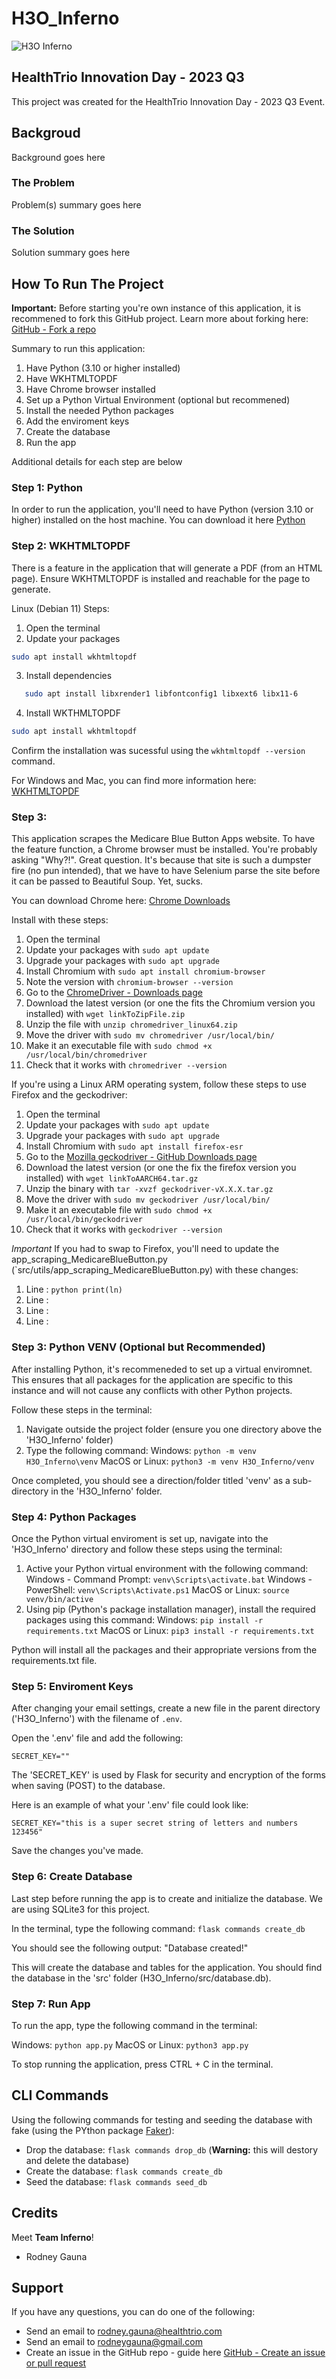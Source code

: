 # H3O_Inferno

![H3O Inferno](/src/static/assets/logo/h3o-inferno-logo-1024x1024.png "H3O Inferno")

## HealthTrio Innovation Day - 2023 Q3

This project was created for the HealthTrio Innovation Day - 2023 Q3 Event.

## Backgroud

Background goes here

### The Problem

Problem(s) summary goes here

### The Solution

Solution summary goes here

## How To Run The Project

**Important:** Before starting you're own instance of this application, it is recommened to fork this GitHub project. Learn more about forking here:
[GitHub - Fork a repo](https://docs.github.com/en/get-started/quickstart/fork-a-repo)

Summary to run this application:

1. Have Python (3.10 or higher installed)
2. Have WKHTMLTOPDF
3. Have Chrome browser installed
4. Set up a Python Virtual Environment (optional but recommened)
5. Install the needed Python packages
6. Add the enviroment keys
7. Create the database
8. Run the app

Additional details for each step are below

### Step 1: Python

In order to run the application, you'll need to have Python (version 3.10 or higher) installed on the host machine.
You can download it here [Python](https://www.python.org/)

### Step 2: WKHTMLTOPDF

There is a feature in the application that will generate a PDF (from an HTML page). Ensure WKHTMLTOPDF is installed and reachable for the page to generate.

Linux (Debian 11) Steps:

1. Open the terminal
2. Update your packages
```bash
sudo apt install wkhtmltopdf
```
3. Install dependencies
```bash
   sudo apt install libxrender1 libfontconfig1 libxext6 libx11-6
```
4. Install WKTHMLTOPDF
```bash
sudo apt install wkhtmltopdf
```

Confirm the installation was sucessful using the `wkhtmltopdf --version` command.

For Windows and Mac, you can find more information here: [WKHTMLTOPDF](https://wkhtmltopdf.org/)

### Step 3:

This application scrapes the Medicare Blue Button Apps website. To have the feature function, a Chrome browser must be installed.
You're probably asking "Why?!". Great question. It's because that site is such a dumpster fire (no pun intended), that we have to have Selenium parse the site before it can be passed to Beautiful Soup. Yet, sucks.

You can download Chrome here: [Chrome Downloads](https://www.google.com/chrome/)

Install with these steps:

1. Open the terminal
2. Update your packages with `sudo apt update`
3. Upgrade your packages with `sudo apt upgrade`
4. Install Chromium with `sudo apt install chromium-browser`
5. Note the version with `chromium-browser --version`
6. Go to the [ChromeDriver - Downloads page](https://sites.google.com/chromium.org/driver/downloads)
7. Download the latest version (or one the fits the Chromium version you installed) with `wget linkToZipFile.zip`
8. Unzip the file with `unzip chromedriver_linux64.zip`
9. Move the driver with `sudo mv chromedriver /usr/local/bin/`
10. Make it an executable file with `sudo chmod +x /usr/local/bin/chromedriver`
11. Check that it works with `chromedriver --version`

If you're using a Linux ARM operating system, follow these steps to use Firefox and the geckodriver:

1. Open the terminal
2. Update your packages with `sudo apt update`
3. Upgrade your packages with `sudo apt upgrade`
4. Install Chromium with `sudo apt install firefox-esr`
6. Go to the [Mozilla geckodriver - GitHub Downloads page](https://github.com/mozilla/geckodriver/releases/)
7. Download the latest version (or one the fix the firefox version you installed) with `wget linkToAARCH64.tar.gz`
8. Unzip the binary with `tar -xvzf geckodriver-vX.X.X.tar.gz`
9. Move the driver with `sudo mv geckodriver /usr/local/bin/`
10. Make it an executable file with `sudo chmod +x /usr/local/bin/geckodriver`
11. Check that it works with `geckodriver --version`

*Important* If you had to swap to Firefox, you'll need to update the app_scraping_MedicareBlueButton.py (`src/utils/app_scraping_MedicareBlueButton.py) with these changes:

1. Line : ```python print(ln)```
2. Line :
3. Line :
4. Line :


### Step 3: Python VENV (Optional but Recommended)

After installing Python, it's recommeneded to set up a virtual enviromnet.
This ensures that all packages for the application are specific to this instance and will not cause any conflicts with other Python projects.

Follow these steps in the terminal:

1. Navigate outside the project folder (ensure you one directory above the 'H3O_Inferno' folder)
2. Type the following command:
Windows: `python -m venv H3O_Inferno\venv`
MacOS or Linux: `python3 -m venv H3O_Inferno/venv`

Once completed, you should see a direction/folder titled 'venv' as a sub-directory in the 'H3O_Inferno' folder.

### Step 4: Python Packages

Once the Python virtual enviroment is set up, navigate into the 'H3O_Inferno' directory and follow these steps using the terminal:

1. Active your Python virtual environment with the following command:
Windows - Command Prompt: `venv\Scripts\activate.bat`
Windows - PowerShell: `venv\Scripts\Activate.ps1`
MacOS or Linux: `source venv/bin/active`
2. Using pip (Python's package installation manager), install the required packages using this command:
Windows: `pip install -r requirements.txt`
MacOS or Linux: `pip3 install -r requirements.txt`

Python will install all the packages and their appropriate versions from the requirements.txt file.

### Step 5: Enviroment Keys

After changing your email settings, create a new file in the parent directory ('H3O_Inferno') with the filename of `.env`.

Open the '.env' file and add the following:

```text
SECRET_KEY=""
```

The 'SECRET_KEY' is used by Flask for security and encryption of the forms when saving (POST) to the database.

Here is an example of what your '.env' file could look like:

```text
SECRET_KEY="this is a super secret string of letters and numbers 123456"
```

Save the changes you've made.

### Step 6: Create Database

Last step before running the app is to create and initialize the database. We are using SQLite3 for this project.

In the terminal, type the following command:
`flask commands create_db`

You should see the following output:
"Database created!"

This will create the database and tables for the application.
You should find the database in the 'src' folder (H3O_Inferno/src/database.db).

### Step 7: Run App

To run the app, type the following command in the terminal:

Windows: `python app.py`
MacOS or Linux: `python3 app.py`

To stop running the application, press CTRL + C in the terminal.

## CLI Commands

Using the following commands for testing and seeding the database with fake (using the PYthon package [Faker](https://faker.readthedocs.io/en/master/)):

+ Drop the database: `flask commands drop_db` (**Warning:** this will destory and delete the database)
+ Create the database: `flask commands create_db`
+ Seed the database: `flask commands seed_db`

## Credits

Meet **Team Inferno**!

+ Rodney Gauna

## Support

If you have any questions, you can do one of the following:

+ Send an email to [rodney.gauna@healthtrio.com](mailto:rodney.gauna@healthtrio.com)
+ Send an email to [rodneygauna@gmail.com](mailto:rodneygauna@gmail.com)
+ Create an issue in the GitHub repo - guide here [GitHub - Create an issue or pull request](https://docs.github.com/en/desktop/contributing-and-collaborating-using-github-desktop/working-with-your-remote-repository-on-github-or-github-enterprise/creating-an-issue-or-pull-request-from-github-desktop)

